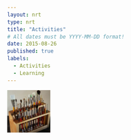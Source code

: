```yaml
---
layout: nrt
type: nrt
title: "Activities"
# All dates must be YYYY-MM-DD format!
date: 2015-08-26
published: true
labels:
  - Activities
  - Learning
---
```


<img width="100px" class="rounded float-start pe-4" src="../img/igniting/paintbrushes.jpg">
